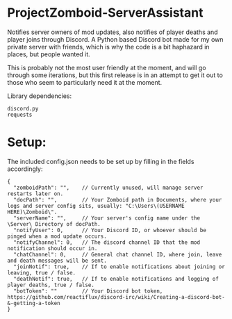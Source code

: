 # ProjectZomboid-ServerAssistant
Notifies server owners of mod updates, also notifies of player deaths and player joins through Discord.
A Python based Discord bot made for my own private server with friends, which is why the code is a bit haphazard in places, but people wanted it.

This is probably not the most user friendly at the moment, and will go through some iterations, but this first release is in an attempt to get it out to those who seem to particularly need it at the moment.

Library dependencies:
```
discord.py
requests
```

# Setup:
The included config.json needs to be set up by filling in the fields accordingly:
```
{
  "zomboidPath": "",    // Currently unused, will manage server restarts later on.
  "docPath": "",        // Your Zomboid path in Documents, where your logs and server config sits, usually: "C:\Users\(USERNAME HERE)\Zomboid\".
  "serverName": "",     // Your server's config name under the \Server\ Directory of docPath.
  "notifyUser": 0,      // Your Discord ID, or whoever should be pinged when a mod update occurs.
  "notifyChannel": 0,   // The discord channel ID that the mod notification should occur in.
  "chatChannel": 0,     // General chat channel ID, where join, leave and death messages will be sent.
  "joinNotif": true,    // If to enable notifications about joining or leaving, true / false.
  "deathNotif": true,   // If to enable notifications and logging of player deaths, true / false.
  "botToken": ""        // Your Discord bot token, https://github.com/reactiflux/discord-irc/wiki/Creating-a-discord-bot-&-getting-a-token
}
```

